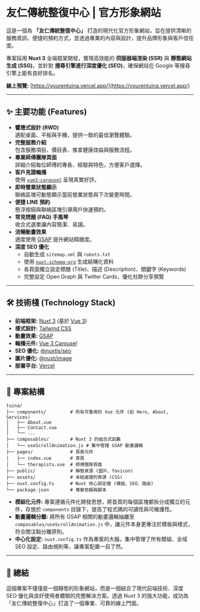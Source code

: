 # 友仁傳統整復中心 | 官方形象網站

這是一個為 **「友仁傳統整復中心」** 打造的現代化官方形象網站，旨在提供清晰的服務資訊、便捷的預約方式，並透過專業的內容與設計，提升品牌形象與客戶信任度。

專案採用 **Nuxt 3** 全端框架開發，實現高效能的 **伺服器端渲染 (SSR)** 與 **靜態網站生成 (SSG)**，並針對 **搜尋引擎進行深度優化 (SEO)**，確保網站在 Google 等搜尋引擎上能有良好排名。

**線上預覽:** [https://yourentuina.vercel.app/](https://yourentuina.vercel.app/)

---

## ✨ 主要功能 (Features)

- **響應式設計 (RWD)**  
  適配桌面、平板與手機，提供一致的最佳瀏覽體驗。
- **完整服務介紹**  
  包含服務項目、價目表、推拿健康效益與服務流程。
- **專業師傅團隊頁面**  
  詳細介紹每位師傅的專長、經驗與特色，方便客戶選擇。
- **客戶見證輪播**  
  使用 [`vue3-carousel`](https://ismail9k.github.io/vue3-carousel/) 呈現真實好評。
- **即時營業狀態顯示**  
  聯絡區塊可動態顯示當前營業狀態與下次變更時間。
- **便捷 LINE 預約**  
  懸浮按鈕與聯絡區塊引導用戶快速預約。
- **常見問題 (FAQ) 手風琴**  
  收合式選單讓內容簡潔、易讀。
- **流暢動畫效果**  
  適度使用 [GSAP](https://greensock.com/gsap/) 提升網站精緻度。
- **深度 SEO 優化**
  - 自動生成 `sitemap.xml` 與 `robots.txt`
  - 使用 [`nuxt-schema-org`](https://nuxt.com/modules/schema-org) 生成結構化資料
  - 各頁面獨立設定標題 (Title)、描述 (Description)、關鍵字 (Keywords)
  - 完整設定 Open Graph 與 Twitter Cards，優化社群分享預覽

---

## 🛠 技術棧 (Technology Stack)

- **前端框架:** [Nuxt 3](https://nuxt.com/) (基於 [Vue 3](https://vuejs.org/))
- **樣式設計:** [Tailwind CSS](https://tailwindcss.com/)
- **動畫效果:** [GSAP](https://greensock.com/gsap/)
- **輪播元件:** [Vue 3 Carousel](https://ismail9k.github.io/vue3-carousel/)
- **SEO 優化:** [@nuxtjs/seo](https://nuxt.com/modules/seo)
- **圖片優化:** [@nuxt/image](https://image.nuxt.com/)
- **部署平台:** [Vercel](https://vercel.com/)

---

## 📂 專案結構

```
tuina/
├── components/         # 所有可重用的 Vue 元件 (如 Hero, About, Services)
│   ├── About.vue
│   ├── Contact.vue
│   └── ...
├── composables/        # Nuxt 3 的組合式函數
│   └── useScrollAnimation.js # 集中管理 GSAP 動畫邏輯
├── pages/              # 頁面元件
│   ├── index.vue       # 首頁
│   └── therapists.vue  # 師傅團隊頁面
├── public/             # 靜態資源 (圖片、favicon)
├── assets/             # 未經處理的資源 (CSS)
├── nuxt.config.ts      # Nuxt 核心設定檔 (模組、SEO、路由)
└── package.json        # 專案依賴與腳本
```

- **模組化元件:** 專案遵循元件化開發思想，將首頁的每個區塊都拆分成獨立的元件，存放於 `components` 目錄下，提高了程式碼的可讀性與可維護性。
- **動畫邏輯分離:** 將所有 GSAP 相關的動畫邏輯抽離至 `composables/useScrollAnimation.js` 中，讓元件本身更專注於模板與樣式，符合關注點分離原則。
- **中心化設定:** `nuxt.config.ts` 作為專案的大腦，集中管理了所有模組、全域 SEO 設定、路由規則等，讓專案配置一目了然。

---

## 📝 總結

這個專案不僅僅是一個靜態的形象網站，而是一個結合了現代前端技術、深度 SEO 優化與良好使用者體驗的完整解決方案。透過 Nuxt 3 的強大功能，成功為「友仁傳統整復中心」打造了一個專業、可靠的線上門面。
